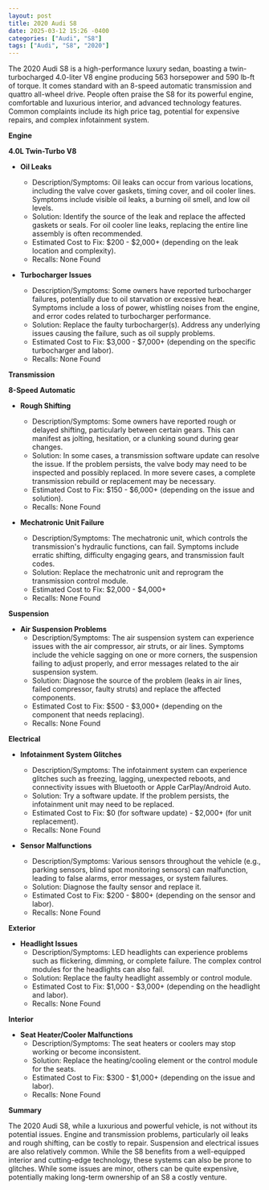 ```yaml
---
layout: post
title: 2020 Audi S8
date: 2025-03-12 15:26 -0400
categories: ["Audi", "S8"]
tags: ["Audi", "S8", "2020"]
---
```

The 2020 Audi S8 is a high-performance luxury sedan, boasting a twin-turbocharged 4.0-liter V8 engine producing 563 horsepower and 590 lb-ft of torque. It comes standard with an 8-speed automatic transmission and quattro all-wheel drive. People often praise the S8 for its powerful engine, comfortable and luxurious interior, and advanced technology features. Common complaints include its high price tag, potential for expensive repairs, and complex infotainment system.

**Engine**

**4.0L Twin-Turbo V8**
* **Oil Leaks**
    * Description/Symptoms: Oil leaks can occur from various locations, including the valve cover gaskets, timing cover, and oil cooler lines. Symptoms include visible oil leaks, a burning oil smell, and low oil levels.
    * Solution: Identify the source of the leak and replace the affected gaskets or seals. For oil cooler line leaks, replacing the entire line assembly is often recommended.
    * Estimated Cost to Fix: $200 - $2,000+ (depending on the leak location and complexity).
    * Recalls: None Found

* **Turbocharger Issues**
    * Description/Symptoms: Some owners have reported turbocharger failures, potentially due to oil starvation or excessive heat. Symptoms include a loss of power, whistling noises from the engine, and error codes related to turbocharger performance.
    * Solution: Replace the faulty turbocharger(s). Address any underlying issues causing the failure, such as oil supply problems.
    * Estimated Cost to Fix: $3,000 - $7,000+ (depending on the specific turbocharger and labor).
    * Recalls: None Found

**Transmission**

**8-Speed Automatic**
* **Rough Shifting**
    * Description/Symptoms: Some owners have reported rough or delayed shifting, particularly between certain gears. This can manifest as jolting, hesitation, or a clunking sound during gear changes.
    * Solution: In some cases, a transmission software update can resolve the issue. If the problem persists, the valve body may need to be inspected and possibly replaced. In more severe cases, a complete transmission rebuild or replacement may be necessary.
    * Estimated Cost to Fix: $150 - $6,000+ (depending on the issue and solution).
    * Recalls: None Found

* **Mechatronic Unit Failure**
    * Description/Symptoms: The mechatronic unit, which controls the transmission's hydraulic functions, can fail. Symptoms include erratic shifting, difficulty engaging gears, and transmission fault codes.
    * Solution: Replace the mechatronic unit and reprogram the transmission control module.
    * Estimated Cost to Fix: $2,000 - $4,000+
    * Recalls: None Found

**Suspension**

* **Air Suspension Problems**
    * Description/Symptoms: The air suspension system can experience issues with the air compressor, air struts, or air lines. Symptoms include the vehicle sagging on one or more corners, the suspension failing to adjust properly, and error messages related to the air suspension system.
    * Solution: Diagnose the source of the problem (leaks in air lines, failed compressor, faulty struts) and replace the affected components.
    * Estimated Cost to Fix: $500 - $3,000+ (depending on the component that needs replacing).
    * Recalls: None Found

**Electrical**

* **Infotainment System Glitches**
    * Description/Symptoms: The infotainment system can experience glitches such as freezing, lagging, unexpected reboots, and connectivity issues with Bluetooth or Apple CarPlay/Android Auto.
    * Solution: Try a software update. If the problem persists, the infotainment unit may need to be replaced.
    * Estimated Cost to Fix: $0 (for software update) - $2,000+ (for unit replacement).
    * Recalls: None Found

* **Sensor Malfunctions**
    * Description/Symptoms: Various sensors throughout the vehicle (e.g., parking sensors, blind spot monitoring sensors) can malfunction, leading to false alarms, error messages, or system failures.
    * Solution: Diagnose the faulty sensor and replace it.
    * Estimated Cost to Fix: $200 - $800+ (depending on the sensor and labor).
    * Recalls: None Found

**Exterior**

* **Headlight Issues**
    * Description/Symptoms: LED headlights can experience problems such as flickering, dimming, or complete failure. The complex control modules for the headlights can also fail.
    * Solution: Replace the faulty headlight assembly or control module.
    * Estimated Cost to Fix: $1,000 - $3,000+ (depending on the headlight and labor).
    * Recalls: None Found

**Interior**

* **Seat Heater/Cooler Malfunctions**
    * Description/Symptoms: The seat heaters or coolers may stop working or become inconsistent.
    * Solution: Replace the heating/cooling element or the control module for the seats.
    * Estimated Cost to Fix: $300 - $1,000+ (depending on the issue and labor).
    * Recalls: None Found

**Summary**

The 2020 Audi S8, while a luxurious and powerful vehicle, is not without its potential issues. Engine and transmission problems, particularly oil leaks and rough shifting, can be costly to repair. Suspension and electrical issues are also relatively common. While the S8 benefits from a well-equipped interior and cutting-edge technology, these systems can also be prone to glitches. While some issues are minor, others can be quite expensive, potentially making long-term ownership of an S8 a costly venture.

